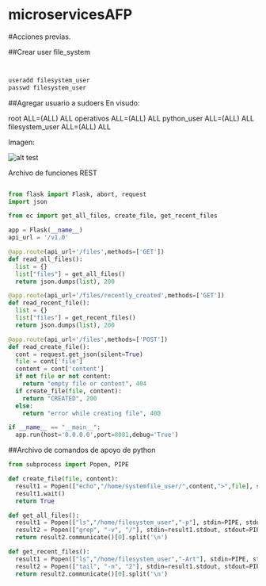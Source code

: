 # microservicesAFP

#Acciones previas.

##Crear user file_system

```python
```

```python

useradd filesystem_user
passwd filesystem_user

```

##Agregar usuario a sudoers
En visudo:

root    ALL=(ALL)       ALL
operativos      ALL=(ALL)       ALL
python_user     ALL=(ALL)       ALL
filesystem_user ALL=(ALL)       ALL


Imagen:


![alt test]()

Archivo de funciones REST

```python

from flask import Flask, abort, request
import json

from ec import get_all_files, create_file, get_recent_files

app = Flask(__name__)
api_url = '/v1.0'

@app.route(api_url+'/files',methods=['GET'])
def read_all_files():
  list = {}
  list["files"] = get_all_files()
  return json.dumps(list), 200

@app.route(api_url+'/files/recently_created',methods=['GET'])
def read_recent_file():
  list = {}
  list["files"] = get_recent_files()
  return json.dumps(list), 200

@app.route(api_url+'/files',methods=['POST'])
def read_create_file():
  cont = request.get_json(silent=True)
  file = cont['file']
  content = cont['content']
  if not file or not content:
    return "empty file or content", 404
  if create_file(file, content):
    return "CREATED", 200
  else:
    return "error while creating file", 400

if __name__ == "__main__":
  app.run(host='0.0.0.0',port=8081,debug='True')

```

##Archivo de comandos de apoyo de python

``` python
from subprocess import Popen, PIPE

def create_file(file, content):
  result1 = Popen(["echo","/home/systemfile_user/",content,">",file], stdin=PIPE, stdout=PIPE, stderr=PIPE)
  result1.wait()
  return True

def get_all_files():
  result1 = Popen(["ls","/home/filesystem_user","-p"], stdin=PIPE, stdout=PIPE, stderr=PIPE)
  result2 = Popen(["grep", "-v", "/"], stdin=result1.stdout, stdout=PIPE, stderr=PIPE)
  return result2.communicate()[0].split('\n')

def get_recent_files():
  result1 = Popen(["ls","/home/filesystem_user","-Art"], stdin=PIPE, stdout=PIPE, stderr=PIPE)
  result2 = Popen(["tail", "-n", "2"], stdin=result1.stdout, stdout=PIPE, stderr=PIPE)
  return result2.communicate()[0].split('\n')


```
